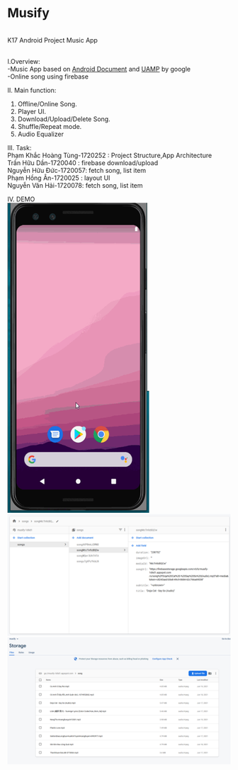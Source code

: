 # Musify
<br/>K17 Android Project Music App

<br/>I.Overview:<br/>
-Music App based on <a href="https://developer.android.com/guide/topics/media-apps/audio-app/building-an-audio-app">Android Document</a> and
<a href="https://github.com/android/uamp">UAMP</a> by google<br/>
-Online song using firebase

II. Main function:
  1. Offline/Online Song.
  2. Player UI.
  3. Download/Upload/Delete Song.
  4. Shuffle/Repeat mode.
  5. Audio Equalizer

III. Task:<br/> 
Phạm Khắc Hoàng Tùng-1720252 : Project Structure,App Architecture<br/> 
Trần Hữu Dần-1720040 : firebase download/upload<br/> 
Nguyễn Hữu Đức-1720057: fetch song, list item<br/> 
Phạm Hồng Ân-1720025 : layout UI<br/> 
Nguyễn Văn Hải-1720078: fetch song, list item<br/> 

IV. DEMO<br/>
<img src="BAOCAO/demo.gif" width="320" height="700"/>
<br/>
<img src="BAOCAO/firestore.png"/>
<br/>
<img src="BAOCAO/storage.png"/>
